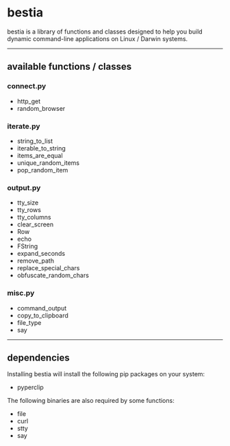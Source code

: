 # bestia
bestia is a library of functions and classes designed to help you build dynamic command-line applications on Linux / Darwin systems.

***
## available functions / classes
### connect.py
* http_get
* random_browser

### iterate.py
* string_to_list
* iterable_to_string
* items_are_equal
* unique_random_items
* pop_random_item

### output.py
* tty_size
* tty_rows
* tty_columns
* clear_screen
* Row
* echo
* FString
* expand_seconds
* remove_path
* replace_special_chars
* obfuscate_random_chars

### misc.py
* command_output
* copy_to_clipboard
* file_type
* say


***
## dependencies
Installing bestia will install the following pip packages on your system:

* pyperclip

The following binaries are also required by some functions:

* file
* curl
* stty
* say
